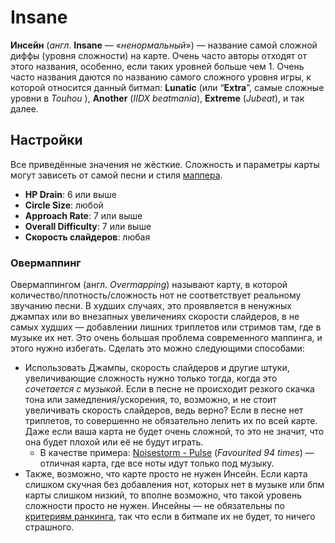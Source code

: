 Insane
==================

**Инсейн** (*англ*. **Insane** — «*ненормальный*») — название самой сложной диффы (уровня сложности) на карте. Очень часто авторы отходят от этого названия, особенно, если таких уровней больше чем 1. Очень часто названия даются по названию самого сложного уровня игры, к которой относится данный битмап: **Lunatic** (или “**Extra**”, самые сложные уровни в *Touhou* ), **Another** (*IIDX beatmania*), **Extreme** (*Jubeat*), и так далее.

Настройки
---------

Все приведённые значения не жёсткие. Сложность и параметры карты могут зависеть от самой песни и стиля [маппера](/wiki/Glossary).

-   **HP Drain**: 6 или выше
-   **Circle Size**: любой
-   **Approach Rate**: 7 или выше
-   **Overall Difficulty**: 7 или выше
-   **Скорость слайдеров**: любая

### Овермаппинг

Овермаппингом (англ. *Overmapping*) называют карту, в которой количество/плотность/сложность нот не соответствует реальному звучанию песни. В худших случаях, это проявляется в ненужных джампах или во внезапных увеличениях скорости слайдеров, в не самых худших — добавлении лишних триплетов или стримов там, где в музыке их нет. Это очень большая проблема современного маппинга, и этого нужно избегать. Сделать это можно следующими способами:

-   Использовать Джампы, скорость слайдеров и другие штуки, увеличивающие сложность нужно только тогда, когда это *сочетается с музыкой*. Если в песне не происходит резкого скачка тона или замедления/ускорения, то, возможно, и не стоит увеличивать скорость слайдеров, ведь верно? Если в песне нет триплетов, то совершенно не обязательно лепить их по всей карте. Даже если ваша карта не будет очень сложной, то это не значит, что она будет плохой или её не будут играть.
    -   В качестве примера: [Noisestorm - Pulse](http://osu.ppy.sh/b/113749&m=0) (*Favourited 94 times*) — отличная карта, где все ноты идут только под музыку.
-   Также, возможно, что карте просто не нужен Инсейн. Если карта слишком скучная без добавления нот, которых нет в музыке или бпм карты слишком низкий, то вполне возможно, что такой уровень сложности просто не нужен. Инсейны — не обязательны по [критериям ранкинга](/wiki/Ranking_Criteria), так что если в битмапе их не будет, то ничего страшного.
